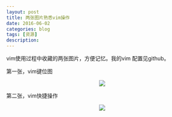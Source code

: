 ```yaml
---
layout: post
title: 两张图片熟悉vim操作
date: 2016-06-02
categories: blog
tags: [资源]
description: 
---
```


vim使用过程中收藏的两张图片，方便记忆。我的vim 配置见github。

第一张，vim键位图

<center>
<p><img src="http://7xs8go.com1.z0.glb.clouddn.com/vim.png" align="center"></p>
</center>

第二张，vim快捷操作
<center>
<p><img src="http://7xs8go.com1.z0.glb.clouddn.com/vim_show.png" align="center"></p>
</center>

